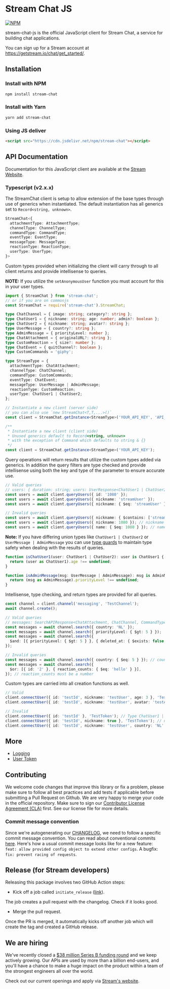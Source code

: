 # Stream Chat JS

[![NPM](https://img.shields.io/npm/v/stream-chat.svg)](https://www.npmjs.com/package/stream-chat)

stream-chat-js is the official JavaScript client for Stream Chat, a service for building chat applications.

You can sign up for a Stream account at <https://getstream.io/chat/get_started/>.

## Installation

### Install with NPM

```bash
npm install stream-chat
```

### Install with Yarn

```bash
yarn add stream-chat
```

### Using JS deliver

```html
<script src="https://cdn.jsdelivr.net/npm/stream-chat"></script>
```

## API Documentation

Documentation for this JavaScript client are available at the [Stream Website](https://getstream.io/chat/docs/?language=js).

### Typescript (v2.x.x)

The StreamChat client is setup to allow extension of the base types through use of generics when instantiated. The default instantiation has all generics set to `Record<string, unknown>`.

```typescript
StreamChat<{
  attachmentType: AttachmentType;
  channelType: ChannelType;
  commandType: CommandType;
  eventType: EventType;
  messageType: MessageType;
  reactionType: ReactionType;
  userType: UserType;
}>
```

Custom types provided when initializing the client will carry through to all client returns and provide intellisense to queries.

**NOTE:** If you utilize the `setAnonymousUser` function you must account for this in your user types.

```typescript
import { StreamChat } from 'stream-chat';
// or if you are on commonjs
const StreamChat = require('stream-chat').StreamChat;

type ChatChannel = { image: string; category?: string };
type ChatUser1 = { nickname: string; age: number; admin?: boolean };
type ChatUser2 = { nickname: string; avatar?: string };
type UserMessage = { country?: string };
type AdminMessage = { priorityLevel: number };
type ChatAttachment = { originalURL?: string };
type CustomReaction = { size?: number };
type ChatEvent = { quitChannel?: boolean };
type CustomCommands = 'giphy';

type StreamType = {
  attachmentType: ChatAttachment;
  channelType: ChatChannel;
  commandType: CustomCommands;
  eventType: ChatEvent;
  messageType: UserMessage | AdminMessage;
  reactionType: CustomReaction;
  userType: ChatUser1 | ChatUser2;
};

// Instantiate a new client (server side)
// you can also use `new StreamChat<T,T,...>()`
const client = StreamChat.getInstance<StreamType>('YOUR_API_KEY', 'API_KEY_SECRET');

/**
 * Instantiate a new client (client side)
 * Unused generics default to Record<string, unknown>
 * with the exception of Command which defaults to string & {}
 */
const client = StreamChat.getInstance<StreamType>('YOUR_API_KEY');
```

Query operations will return results that utilize the custom types added via generics. In addition the query filters are type checked and provide intellisense using both the key and type of the parameter to ensure accurate use.

```typescript
// Valid queries
// users: { duration: string; users: UserResponse<ChatUser1 | ChatUser2>[]; }
const users = await client.queryUsers({ id: '1080' });
const users = await client.queryUsers({ nickname: 'streamUser' });
const users = await client.queryUsers({ nickname: { $eq: 'streamUser' } });

// Invalid queries
const users = await client.queryUsers({ nickname: { $contains: ['stream'] } }); // $contains is only an operator on arrays
const users = await client.queryUsers({ nickname: 1080 }); // nickname must be a string
const users = await client.queryUsers({ name: { $eq: 1080 } }); // name must be a string
```

**Note:** If you have differing union types like `ChatUser1 | ChatUser2` or `UserMessage | AdminMessage` you can use [type guards](https://www.typescriptlang.org/docs/handbook/advanced-types.html#type-guards-and-differentiating-types) to maintain type safety when dealing with the results of queries.

```typescript
function isChatUser1(user: ChatUser1 | ChatUser2): user is ChatUser1 {
  return (user as ChatUser1).age !== undefined;
}

function isAdminMessage(msg: UserMessage | AdminMessage): msg is AdminMessage {
  return (msg as AdminMessage).priorityLevel !== undefined;
}
```

Intellisense, type checking, and return types are provided for all queries.

```typescript
const channel = client.channel('messaging', 'TestChannel');
await channel.create();

// Valid queries
// messages: SearchAPIResponse<ChatAttachment, ChatChannel, CommandTypes, UserMessage | AdminMessage, CustomReaction, ChatUser1 | ChatUser2>
const messages = await channel.search({ country: 'NL' });
const messages = await channel.search({ priorityLevel: { $gt: 5 } });
const messages = await channel.search({
  $and: [{ priorityLevel: { $gt: 5 } }, { deleted_at: { $exists: false } }],
});

// Invalid queries
const messages = await channel.search({ country: { $eq: 5 } }); // country must be a string
const messages = await channel.search({
  $or: [{ id: '2' }, { reaction_counts: { $eq: 'hello' } }],
}); // reaction_counts must be a number
```

Custom types are carried into all creation functions as well.

```typescript
// Valid
client.connectUser({ id: 'testId', nickname: 'testUser', age: 3 }, 'TestToken');
client.connectUser({ id: 'testId', nickname: 'testUser', avatar: 'testAvatar' }, 'TestToken');

// Invalid
client.connectUser({ id: 'testId' }, 'TestToken'); // Type ChatUser1 | ChatUser2 requires nickname for both types
client.connectUser({ id: 'testId', nickname: true }, 'TestToken'); // nickname must be a string
client.connectUser({ id: 'testId', nickname: 'testUser', country: 'NL' }, 'TestToken'); // country does not exist on type ChatUser1 | ChatUser2
```

## More

- [Logging](docs/logging.md)
- [User Token](docs/userToken.md)

## Contributing

We welcome code changes that improve this library or fix a problem, please make sure to follow all best practices and add tests if applicable before submitting a Pull Request on Github. We are very happy to merge your code in the official repository. Make sure to sign our [Contributor License Agreement (CLA)](https://docs.google.com/forms/d/e/1FAIpQLScFKsKkAJI7mhCr7K9rEIOpqIDThrWxuvxnwUq2XkHyG154vQ/viewform) first. See our license file for more details.

### Commit message convention

Since we're autogenerating our [CHANGELOG](./CHANGELOG.md), we need to follow a specific commit message convention.
You can read about conventional commits [here](https://www.conventionalcommits.org/). Here's how a usual commit message looks like for a new feature: `feat: allow provided config object to extend other configs`. A bugfix: `fix: prevent racing of requests`.

## Release (for Stream developers)

Releasing this package involves two GitHub Action steps:

- Kick off a job called `initiate_release` ([link](https://github.com/GetStream/stream-chat-js/actions/workflows/initiate_release.yml)).

The job creates a pull request with the changelog. Check if it looks good.

- Merge the pull request.

Once the PR is merged, it automatically kicks off another job which will create the tag and created a GitHub release.

## We are hiring

We've recently closed a [$38 million Series B funding round](https://techcrunch.com/2021/03/04/stream-raises-38m-as-its-chat-and-activity-feed-apis-power-communications-for-1b-users/) and we keep actively growing.
Our APIs are used by more than a billion end-users, and you'll have a chance to make a huge impact on the product within a team of the strongest engineers all over the world.

Check out our current openings and apply via [Stream's website](https://getstream.io/team/#jobs).

